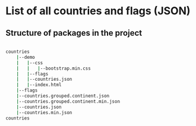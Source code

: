 # List of all countries and flags (JSON)

## Structure of packages in the project

```bash

countries
    |--demo
    |   |--css
    |   |   |--bootstrap.min.css
    |   |--flags
    |   |--countries.json
    |   |--index.html
    |--flags
    |--countries.grouped.continent.json
    |--countries.grouped.continent.min.json
    |--countries.json
    |--countries.min.json
countries

```